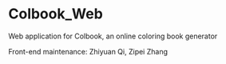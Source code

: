 # Colbook_Web

Web application for Colbook, an online coloring book generator

Front-end maintenance: Zhiyuan Qi, Zipei Zhang

